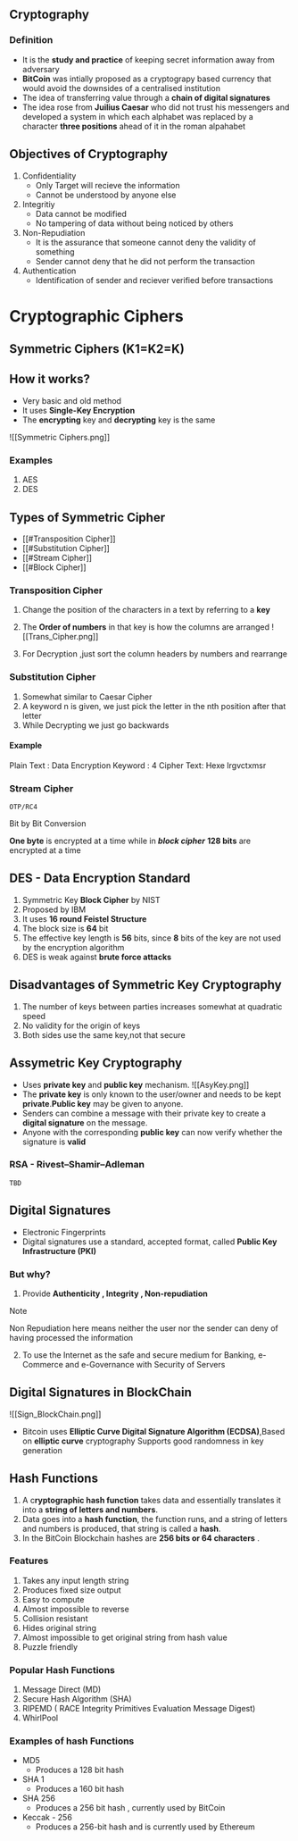

## **Cryptography**

### Definition
- It is the **study and practice** of keeping secret information away from adversary
- **BitCoin** was intially proposed as a cryptograpy based currency that would avoid the downsides of a centralised institution
- The idea of transferring value through a **chain of digital signatures** 
-  The idea rose from **Juilius Caesar** who did not trust his messengers and developed a system in which each alphabet was replaced by a character **three positions** ahead of it in the roman alpahabet

## Objectives of **Cryptography**

1. Confidentiality 
	- Only Target will recieve the information 
	- Cannot be understood by anyone else
2. Integritiy 
	- Data cannot be modified
	- No tampering of data without being noticed by others 
3. Non-Repudiation
	- It is the assurance that someone cannot deny the validity of something
	- Sender cannot deny that he did not perform the transaction
4. Authentication
	- Identification of sender and reciever verified before transactions

# **Cryptographic Ciphers**



## **Symmetric Ciphers** (K1=K2=K)

## How it works?

- Very basic and old method 
- It uses **Single-Key Encryption**
- The **encrypting** key and **decrypting** key is the same


![[Symmetric Ciphers.png]]

### Examples
1. AES
2. DES

## Types of **Symmetric Cipher**

- [[#Transposition Cipher]]
- [[#Substitution Cipher]]
- [[#Stream Cipher]]
- [[#Block Cipher]]

### Transposition Cipher 

1. Change the position of the characters in a text by referring to a **key**
2. The **Order of numbers** in that key is how the columns are arranged
![[Trans_Cipher.png]]

3. For Decryption ,just sort the column headers by numbers and rearrange

### Substitution Cipher

1. Somewhat similar to Caesar Cipher
2. A keyword n is given, we just pick the letter in the nth position after that letter
3. While Decrypting we just go backwards

#### Example
Plain Text : Data Encryption
Keyword : 4
Cipher Text: Hexe Irgvctxmsr

### Stream Cipher
	OTP/RC4

Bit by Bit Conversion

**One byte** is encrypted at a time while in ***block cipher*** **128 bits** are encrypted at a time

## DES - Data Encryption Standard

1. Symmetric Key **Block Cipher** by NIST
2. Proposed by IBM
3. It uses **16 round Feistel Structure**
4. The block size is **64** bit
5. The effective key length is **56** bits, since **8** bits of the key are not used by the encryption algorithm
6. DES is weak against **brute force attacks**

## Disadvantages of Symmetric Key Cryptography

1. The number of keys between parties increases somewhat at quadratic speed
2. No validity for the origin of keys
3. Both sides use the same key,not that secure

## Assymetric Key Cryptography

-  Uses **private key** and **public key** mechanism.
![[AsyKey.png]]
- The **private key** is only known to the user/owner and needs to be kept **private**.**Public key** may be given to anyone.
- Senders can combine a message with their private key to create a **digital signature** on the message.
- Anyone with the corresponding **public key** can now verify whether the signature is **valid**

### RSA - **Rivest–Shamir–Adleman**

	TBD 

## Digital Signatures
- Electronic Fingerprints 
- Digital signatures use a standard, accepted format, called **Public Key Infrastructure (PKI)**

### But why? 

1. Provide **Authenticity , Integrity , Non-repudiation** 

> [!NOTE]
> Non Repudiation here means neither the user nor the sender can deny of having processed the information

2. To use the Internet as the safe and secure medium for Banking, e-Commerce and e-Governance with Security of Servers

## Digital Signatures in BlockChain

![[Sign_BlockChain.png]]

- Bitcoin uses **Elliptic Curve Digital Signature Algorithm (ECDSA)**,Based on **elliptic curve** cryptography Supports good randomness in key generation

## **Hash** Functions 

1. A c**ryptographic hash function** takes data and essentially  translates it into a **string of letters and numbers**.
2. Data goes into a **hash function**, the function runs, and a string of letters and numbers is produced, that string is called a **hash**.
3. In the BitCoin Blockchain hashes are **256 bits or 64 characters** .

### Features 
1. Takes any input length string 
2. Produces fixed size output 
3. Easy to compute 
4. Almost impossible to reverse 
5. Collision resistant 
6. Hides original string 
7. Almost impossible to get original string from hash value 
8. Puzzle friendly

### Popular Hash Functions

1. Message Direct (MD)
2. Secure Hash Algorithm (SHA)
3. RIPEMD ( RACE Integrity Primitives Evaluation Message Digest)
4. WhirlPool

### Examples of hash Functions

- MD5 
	- Produces a 128 bit hash
- SHA 1 
	- Produces a 160 bit hash 
- SHA 256 
	- Produces a 256 bit hash , currently used by BitCoin
- Keccak - 256 
	- Produces a 256-bit hash and is currently used by Ethereum

